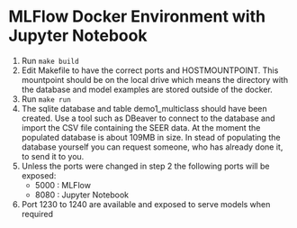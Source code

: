 # MLFlow Docker Environment with Jupyter Notebook

1. Run ```make build```
1. Edit Makefile to have the correct ports and HOSTMOUNTPOINT. This mountpoint should be on the local drive which means the directory with the database and model examples are stored outside of the docker.
1. Run ```make run```
1. The sqlite database and table demo1_multiclass should have been created. Use a tool such as DBeaver to connect to the database and import the CSV file containing the SEER data. At the moment the populated database is about
109MB in size. In stead of populating the database yourself you can request someone, who has already done it, to send it to you.
1. Unless the ports were changed in step 2 the following ports will be exposed:
    - 5000 : MLFlow
	 - 8080 : Jupyter Notebook
1. Port 1230 to 1240 are available and exposed to serve models when required
